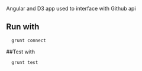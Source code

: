 Angular and D3 app used to interface with Github api

## Run with
``` bash 
  grunt connect
```

##Test with
``` bash
  grunt test
```
